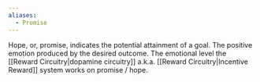 ```yaml
---
aliases:
  - Promise
---
```

Hope, or, promise, indicates the potential attainment of a goal. The positive emotion produced by the desired outcome. The emotional level the [[Reward Circuitry|dopamine circuitry]] a.k.a. [[Reward Circuitry|Incentive Reward]] system works on promise / hope.